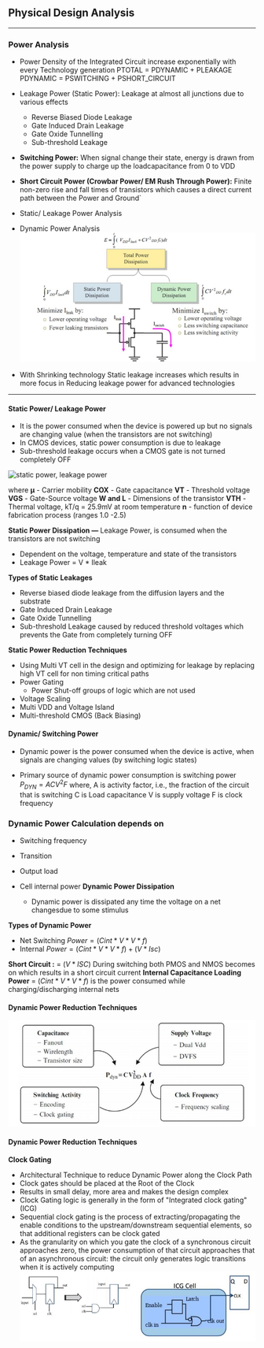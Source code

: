 ## Physical Design Analysis

------

### **Power Analysis**

- Power Density of the Integrated Circuit increase exponentially with every Technology generation
       PTOTAL = PDYNAMIC + PLEAKAGE
       PDYNAMIC = PSWITCHING + PSHORT_CIRCUIT

- Leakage Power (Static Power):    Leakage at almost all junctions due to various effects

	- Reverse Biased Diode Leakage
	- Gate Induced Drain Leakage
	- Gate Oxide Tunnelling
	- Sub-threshold Leakage

  

- **Switching Power:** When signal change their state, energy is drawn from the power supply to charge up the loadcapacitance from 0 to VDD

  

- **Short Circuit Power (Crowbar Power/ EM Rush Through Power):** Finite non-zero rise and fall times of transistors which causes a direct current path between the Power and Ground`

- Static/ Leakage Power Analysis
- Dynamic Power Analysis ![power analysis](attachments/Power%20Analysis/poweranalysis.JPG)
- With Shrinking technology Static leakage increases which results in more focus in Reducing leakage power for advanced technologies

------

#### **Static Power/ Leakage Power**

- It is the power consumed when the device is powered up but no signals are changing value (when the transistors are not switching)
- In CMOS devices, static power consumption is due to leakage
- Sub-threshold leakage occurs when a CMOS gate is not turned completely OFF

![static power, leakage power](820_IC/50-数字EDA/attachments/Power%20Analysis/eq.JPG)

where 
	**μ** - Carrier mobility 
	**COX** - Gate capacitance 
	**VT** - Threshold voltage 
	**VGS** - Gate-Source voltage 
	**W and L** - Dimensions of the transistor 
	**VTH** - Thermal voltage, kT/q = 25.9mV at room temperature 
	**n** - function of device fabrication process (ranges 1.0 -2.5) 

**Static Power Dissipation —** Leakage Power, is consumed when the transistors are not switching

- Dependent on the voltage, temperature and state of the transistors
- Leakage Power = V * Ileak

**Types of Static Leakages**

- Reverse biased diode leakage from the diffusion layers and the substrate
- Gate Induced Drain Leakage
- Gate Oxide Tunnelling
- Sub-threshold Leakage caused by reduced threshold voltages which prevents the Gate from completely turning OFF

**Static Power Reduction Techniques**

- Using Multi VT cell in the design and optimizing for leakage by replacing high VT cell for non timing critical paths
- Power Gating
  - Power Shut-off groups of logic which are not used
- Voltage Scaling
- Multi VDD and Voltage Island
- Multi-threshold CMOS (Back Biasing)

#### **Dynamic/ Switching Power**

- Dynamic power is the power consumed when the device is active, when signals are changing values (by switching logic states)

- Primary source of dynamic power consumption is switching power
     $P_{DYN}= A C V^2 F$
	where,
	A is activity factor, i.e., the fraction of the circuit that is switching
	C is Load capacitance
	V is supply voltage
	F is clock frequency

  

### **Dynamic Power Calculation depends on**

- Switching frequency

- Transition

- Output load

- Cell internal power **Dynamic Power Dissipation**
	- Dynamic power is dissipated any time the voltage on a net changesdue to some stimulus

**Types of Dynamic Power**

- Net Switching $Power = (Cint * V*V *f)$
- Internal $Power = (Cint * V*V *f) + (V * Isc)$

**Short Circuit :** = $(V*ISC)$ During switching both PMOS and NMOS becomes on which results in a short circuit current
**Internal Capacitance Loading Power** = $(Cint * V*V *f)$ is the power consumed while charging/discharging internal nets



#### **Dynamic Power Reduction Techniques**

![dynamic power reduction](attachments/Power%20Analysis/reduction.JPG)



#### **Dynamic Power Reduction Techniques**

**Clock Gating**

- Architectural Technique to reduce Dynamic Power along the Clock Path
- Clock gates should be placed at the Root of the Clock
- Results in small delay, more area and makes the design complex
- Clock Gating logic is generally in the form of "Integrated clock gating" (ICG)
- Sequential clock gating is the process of extracting/propagating the enable conditions to the upstream/downstream sequential elements, so that additional registers can be clock gated
- As the granularity on which you gate the clock of a synchronous circuit approaches zero, the power consumption of that circuit approaches that of an asynchronous circuit: the circuit only generates logic transitions when it is actively computing
  ![power analysis](attachments/Power%20Analysis/cgate.JPG)